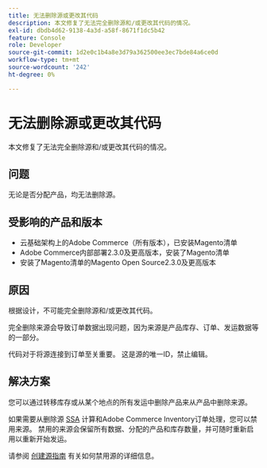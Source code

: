 ```yaml
---
title: 无法删除源或更改其代码
description: 本文修复了无法完全删除源和/或更改其代码的情况。
exl-id: dbdb4d62-9138-4a3d-a58f-8671f1dc5b42
feature: Console
role: Developer
source-git-commit: 1d2e0c1b4a8e3d79a362500ee3ec7bde84a6ce0d
workflow-type: tm+mt
source-wordcount: '242'
ht-degree: 0%

---
```


# 无法删除源或更改其代码

本文修复了无法完全删除源和/或更改其代码的情况。

## 问题

无论是否分配产品，均无法删除源。

## 受影响的产品和版本

* 云基础架构上的Adobe Commerce（所有版本），已安装Magento清单
* Adobe Commerce内部部署2.3.0及更高版本，安装了Magento清单
* 安装了Magento清单的Magento Open Source2.3.0及更高版本

## 原因

根据设计，不可能完全删除源和/或更改其代码。

完全删除来源会导致订单数据出现问题，因为来源是产品库存、订单、发运数据等的一部分。

代码对于将源连接到订单至关重要。 这是源的唯一ID，禁止编辑。

## 解决方案

您可以通过转移库存或从某个地点的所有发运中删除产品来从产品中删除来源。

如果需要从删除源 [SSA](https://devdocs.magento.com/guides/v2.3/inventory/source-selection-algorithms.html) 计算和Adobe Commerce Inventory订单处理，您可以禁用来源。 禁用的来源会保留所有数据、分配的产品和库存数量，并可随时重新启用以重新开始发运。

请参阅 [创建源指南](https://github.com/magento/inventory/wiki/Create-Sources#disable-sources) 有关如何禁用源的详细信息。
